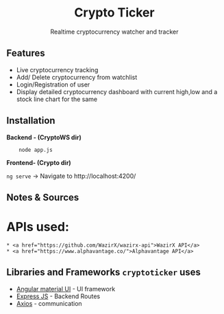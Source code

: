 <h1 align="center"> Crypto Ticker</h2>
<p align="center">
Realtime cryptocurrency watcher and tracker
</p>

## Features
 
* Live cryptocurrency tracking
* Add/ Delete cryptocurrency from watchlist
* Login/Registration of user
* Display detailed cryptocurrency dashboard with current high,low and a stock line chart for the same

## Installation

**Backend - (CryptoWS dir)**

``` npm i
    node app.js 
```

**Frontend- (Crypto dir)**

```ng serve```
-> Navigate to http://localhost:4200/

## Notes & Sources

# APIs used:
    * <a href="https://github.com/WazirX/wazirx-api">WazirX API</a>
    * <a href="https://www.alphavantage.co/">Alphavantage API</a>
 

## Libraries and Frameworks `cryptoticker` uses

* [Angular material UI](https://material.angular.io/) - UI framework
* [Express JS](https://www.npmjs.com/package/express) - Backend Routes
* [Axios](https://www.npmjs.com/package/axios) - communication

